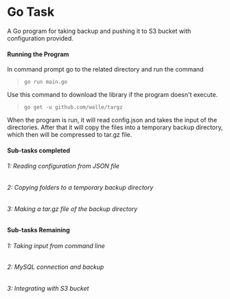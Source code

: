 # Go Task

A Go program for taking backup and pushing it to S3 bucket with configuration provided.
#### Running the Program
In command prompt go to the related directory and run the command 
> `go run main.go`

Use this command to download the library if the program doesn't execute. 
> `go get -u github.com/walle/targz`

When the program is run, it will read config.json and takes the input of the directories.
After that it will copy the files into a temporary backup directory, which then will be compressed to tar.gz file.

#### Sub-tasks completed
###### 1: Reading configuration from JSON file
###### 2: Copying folders to a temporary backup directory
###### 3: Making a tar.gz file of the backup directory

#### Sub-tasks Remaining
###### 1: Taking input from command line
###### 2: MySQL connection and backup
###### 3: Integrating with S3 bucket 
